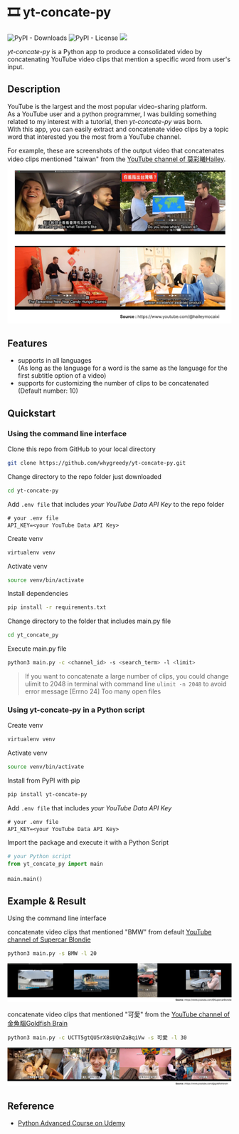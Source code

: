 # 🎞 yt-concate-py
![PyPI - Downloads](https://img.shields.io/pypi/dm/yt-concate-py)
![PyPI - License](https://img.shields.io/pypi/l/yt-concate-py)
<a href="https://pypi.org/project/yt-concate-py/"><img src="https://img.shields.io/pypi/v/yt-concate-py" /></a>

*yt-concate-py* is a Python app to produce a consolidated video by concatenating YouTube video clips that mention a specific word from user's input.

## Description
YouTube is the largest and the most popular video-sharing platform.\
As a YouTube user and a python programmer, I was building something related to my interest with a tutorial, then *yt-concate-py* was born.\
With this app, you can easily extract and concatenate video clips by a topic word that interested you the most from a YouTube channel.

For example, these are screenshots of the output video that concatenates video clips mentioned "taiwan" from the [YouTube channel of 莫彩曦Hailey](https://www.youtube.com/@haileymocaixi).
![resultImage](https://raw.githubusercontent.com/whygreedy/yt-concate-py/main/images/result.jpg)

## Features
- supports in all languages\
(As long as the language for a word is the same as the language for the first subtitle option of a video)
- supports for customizing the number of clips to be concatenated\
(Default number: 10)

## Quickstart

### Using the command line interface
Clone this repo from GitHub to your local directory
```bash
git clone https://github.com/whygreedy/yt-concate-py.git
```
Change directory to the repo folder just downloaded
```bash
cd yt-concate-py
```
Add `.env file` that includes *your YouTube Data API Key* to the repo folder
```
# your .env file
API_KEY=<your YouTube Data API Key>
```
Create venv
```bash
virtualenv venv
```
Activate venv
```bash
source venv/bin/activate
```
Install dependencies
```bash
pip install -r requirements.txt
```
Change directory to the folder that includes main.py file
```bash
cd yt_concate_py
```
Execute main.py file
```bash
python3 main.py -c <channel_id> -s <search_term> -l <limit>
```

> If you want to concatenate a large number of clips, you could change ulimit to 2048 in terminal with command line `ulimit -n 2048` to avoid error message [Errno 24] Too many open files

### Using yt-concate-py in a Python script
Create venv
```bash
virtualenv venv
```
Activate venv
```bash
source venv/bin/activate
```
Install from PyPI with pip
```bash
pip install yt-concate-py
```
Add `.env file` that includes *your YouTube Data API Key*
```
# your .env file
API_KEY=<your YouTube Data API Key>
```
Import the package and execute it with a Python Script
```python
# your Python script
from yt_concate_py import main

main.main()
```


## Example & Result
Using the command line interface

concatenate video clips that mentioned "BMW" from default [YouTube channel of Supercar Blondie](https://www.youtube.com/@SupercarBlondie)
```bash
python3 main.py -s BMW -l 20
```
![resultENImage](https://raw.githubusercontent.com/whygreedy/yt-concate-py/main/images/result_en_horizontal.jpg)

concatenate video clips that mentioned "可愛" from the [YouTube channel of 金魚腦Goldfish Brain](https://www.youtube.com/@goldfishbrain)
```bash
python3 main.py -c UCTT5gtQU5rX8sUQnZaBqiVw -s 可愛 -l 30
```
![resultZHImage](https://raw.githubusercontent.com/whygreedy/yt-concate-py/main/images/result_zh_horizontal.jpg)

## Reference
- [Python Advanced Course on Udemy](https://www.udemy.com/course/pythonadvanced/)


